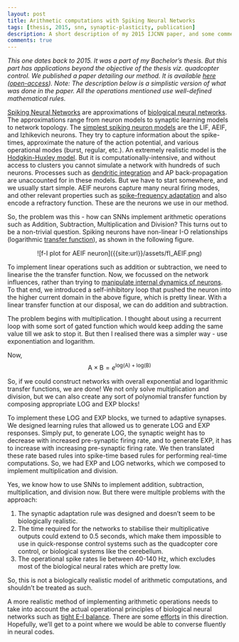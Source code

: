 ```yaml
---
layout: post
title: Arithmetic computations with Spiking Neural Networks
tags: [thesis, 2015, snn, synaptic-plasticity, publication]
description: A short description of my 2015 IJCNN paper, and some comments about the approach.
comments: true
---
```


*This one dates back to 2015. It was a part of my Bachelor’s thesis. But this part has applications beyond the objective of the thesis viz. quadcopter control. We published a paper detailing our method. It is available [here][ijcnn] ([open-access][ijcnn-free]). Note: The description below is a simplistic version of what was done in the paper. All the operations mentioned use well-defined mathematical rules.*

[Spiking Neural Networks][snn] are approximations of [biological neural networks][bnn]. The approximations range from neuron models to synaptic learning models to network topology. The [simplest spiking neuron models][izhi] are the LIF, AEIF, and Izhikevich neurons. They try to capture information about the spike-times, approximate the nature of the action potential, and various operational modes (burst, regular, etc.). An extremely realistic model is the [Hodgkin-Huxley model][hh]. But it is computationally-intensive, and without access to clusters you cannot simulate a network with hundreds of such neurons. Processes such as [dendritic integration][di] and AP back-propagation are unaccounted for in these models. But we have to start somewhere, and we usually start simple. AEIF neurons capture many neural firing modes, and other relevant properties such as [spike-frequency adaptation][sfa] and also encode a refractory function. These are the neurons we use in our method.

So, the problem was this - how can SNNs implement arithmetic operations such as Addition, Subtraction, Multiplication and Division? This turns out to be a non-trivial question. Spiking neurons have non-linear I-O relationships (logarithmic [transfer function][transfer]), as shown in the following figure. 

<center>![f-I plot for AEIF neuron]({{site:url}}/assets/fI_AEIF.png)</center>

To implement linear operations such as addition or subtraction, we need to linearise the the transfer function. Now, we focussed on the network influences, rather than trying to [manipulate internal dynamics of neurons][intrinsic]. To that end, we introduced a self-inhibitory loop that pushed the neuron into the higher current domain in the above figure, which is pretty linear. With a linear transfer function at our disposal, we can do addition and subtraction. 

The problem begins with multiplication. I thought about using a recurrent loop with some sort of gated function which would keep adding the same value till we ask to stop it. But then I realised there was a simpler way - use exponentiation and logarithm. 

Now, $$\text{A}\times\text{B}=e^{\text{log(A)} + \text{log(B)}}$$

So, if we could construct networks with overall exponential and logarithmic transfer functions, we are done! We not only solve multiplication and division, but we can also create any sort of polynomial transfer function by composing appropriate LOG and EXP blocks!

To implement these LOG and EXP blocks, we turned to adaptive synapses. We designed learning rules that allowed us to generate LOG and EXP responses. Simply put, to generate LOG, the synaptic weight has to decrease with increased pre-synaptic firing rate, and to generate EXP, it has to increase with increasing pre-synaptic firing rate. We then translated these rate based rules into spike-time based rules for performing real-time computations. So, we had EXP and LOG networks, which we composed to implement multiplication and division.

Yes, we know how to use SNNs to implement addition, subtraction, multiplication, and division now. But there were multiple problems with the approach:

1. The synaptic adaptation rule was designed and doesn’t seem to be biologically realistic.
2. The time required for the networks to stabilise their multiplicative outputs could extend to 0.5 seconds, which make them impossible to use in quick-response control systems such as the quadcopter core control, or biological systems like the cerebellum.
3. The operational spike rates lie between 40-140 Hz, which excludes most of the biological neural rates which are pretty low.

So, this is not a biologically realistic model of arithmetic computations, and shouldn’t be treated as such.

A more realistic method of implementing arithmetic operations needs to take into account the actual operational principles of biological neural networks such as [tight E-I balance][tight]. There are some [efforts][nips-tEI] in this direction. Hopefully, we’ll get to a point where we would be able to converse fluently in neural codes.

[ijcnn]: http://dx.doi.org/10.1109/IJCNN.2015.7280822
[ijcnn-free]: https://www.academia.edu/20315873/Arithmetic_Computing_via_Rate_Coding_in_Neural_Circuits_with_Spike-triggered_Adaptive_Synapses
[snn]: https://en.wikipedia.org/wiki/Spiking_neural_network
[bnn]: https://en.wikipedia.org/wiki/Biological_neural_network
[izhi]: http://eaton.math.rpi.edu/CSUMS/Papers/Neuro/Izhikevich04.pdf
[hh]: https://en.wikipedia.org/wiki/Hodgkin–Huxley_model
[di]: http://research.mssm.edu/cnic/pdfs/nn0604-567.pdf
[sfa]: http://www.bio.lmu.de/~benda/publications/adaptation03/adaptationh.html
[transfer]: ftp://ftp.icsi.berkeley.edu/pub/ai/jagota/vol2_6.pdf
[intrinsic]: http://arxiv.org/pdf/1410.7881.pdf
[tight]: http://www.nature.com/neuro/journal/v19/n3/full/nn.4243.html
[nips-tEI]: https://papers.nips.cc/paper/5948-enforcing-balance-allows-local-supervised-learning-in-spiking-recurrent-networks.pdf

